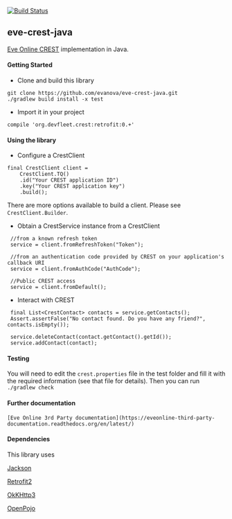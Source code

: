 [![Build Status](https://travis-ci.org/evanova/eve-crest-java.svg?branch=master)](https://travis-ci.org/evanova/eve-crest-java)

## eve-crest-java
[Eve Online CREST](https://eveonline-third-party-documentation.readthedocs.org/en/latest/crest/index.html) implementation in Java.


#### Getting Started

* Clone and build this library
```
git clone https://github.com/evanova/eve-crest-java.git
./gradlew build install -x test
```

* Import it in your project
```
compile 'org.devfleet.crest:retrofit:0.+'
```

#### Using the library

* Configure a CrestClient
```
final CrestClient client =
    CrestClient.TQ()
    .id("Your CREST application ID")
    .key("Your CREST application key")
    .build();

```

There are more options available to build a client. Please see `CrestClient.Builder`.

* Obtain a CrestService instance from a CrestClient
```
 //from a known refresh token
 service = client.fromRefreshToken("Token");
 
 //from an authentication code provided by CREST on your application's callback URI 
 service = client.fromAuthCode("AuthCode");
 
 //Public CREST access
 service = client.fromDefault();
```

* Interact with CREST
```
 final List<CrestContact> contacts = service.getContacts();
 Assert.assertFalse("No contact found. Do you have any friend?", contacts.isEmpty());

 service.deleteContact(contact.getContact().getId());
 service.addContact(contact);
```


#### Testing
You will need to edit the `crest.properties` file in the test folder and fill it with the required information (see that file for details).
Then you can run `./gradlew check`

#### Further documentation
    [Eve Online 3rd Party documentation](https://eveonline-third-party-documentation.readthedocs.org/en/latest/)

#### Dependencies

This library uses

[Jackson](https://github.com/FasterXML/jackson-core)

[Retrofit2](https://square.github.io/retrofit/)

[OkKHttp3](https://github.com/square/okhttp)

[OpenPojo](https://github.com/oshoukry/openpojo)
